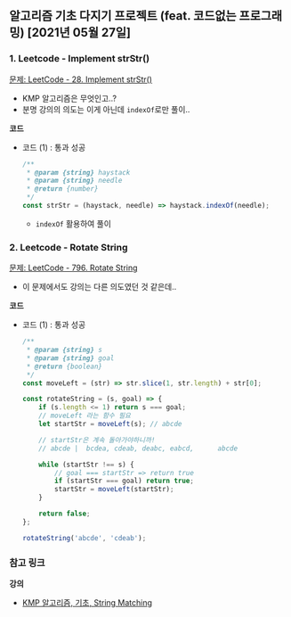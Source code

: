 ## 알고리즘 기초 다지기 프로젝트 (feat. 코드없는 프로그래밍) \[2021년 05월 27일\]

### **1.** Leetcode - Implement strStr()

[문제: LeetCode - 28. Implement strStr()](https://leetcode.com/problems/implement-strstr/)

-   KMP 알고리즘은 무엇인고..?
-   분명 강의의 의도는 이게 아닌데 `indexOf`로만 풀이..

**코드**

-   코드 (1) : 통과 성공

    ```js
    /**
     * @param {string} haystack
     * @param {string} needle
     * @return {number}
     */
    const strStr = (haystack, needle) => haystack.indexOf(needle);
    ```

    -   `indexOf` 활용하여 풀이

### **2.** Leetcode - Rotate String

[문제: LeetCode - 796. Rotate String](https://leetcode.com/problems/rotate-string/)

-   이 문제에서도 강의는 다른 의도였던 것 같은데..

**코드**

-   코드 (1) : 통과 성공

    ```js
    /**
     * @param {string} s
     * @param {string} goal
     * @return {boolean}
     */
    const moveLeft = (str) => str.slice(1, str.length) + str[0];

    const rotateString = (s, goal) => {
        if (s.length <= 1) return s === goal;
        // moveLeft 라는 함수 필요
        let startStr = moveLeft(s); // abcde

        // startStr은 계속 돌아가야하니까!
        // abcde |  bcdea, cdeab, deabc, eabcd,      abcde

        while (startStr !== s) {
            // goal === startStr => return true
            if (startStr === goal) return true;
            startStr = moveLeft(startStr);
        }

        return false;
    };

    rotateString('abcde', 'cdeab');
    ```

### **참고 링크**

**강의**

-   [KMP 알고리즘, 기초, String Matching](https://youtu.be/UcjK_k5PLHI)
